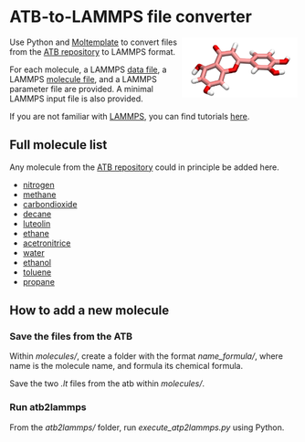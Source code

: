 # ATB-to-LAMMPS file converter

<a href="webp">
  <img src="molecules/luteolin_C15H10O6/luoteolin.png" align="right" width="40%"/>
</a>

Use Python and [Moltemplate](https://www.moltemplate.org/) to convert 
files from the [ATB repository](https://atb.uq.edu.au/) to LAMMPS format. 

For each molecule, a LAMMPS [data file](https://docs.lammps.org/read_data.html),
a LAMMPS [molecule file](https://docs.lammps.org/molecule.html),
and a LAMMPS parameter file are provided.
A minimal LAMMPS input file is also provided.

If you are not familiar with [LAMMPS](https://www.lammps.org/),
you can find tutorials [here](https://lammpstutorials.github.io/).

## Full molecule list

Any molecule from the [ATB repository](https://atb.uq.edu.au/)
could in principle be added here.

- [nitrogen](molecules/nitrogen_N2)
- [methane](molecules/methane_CH4)
- [carbondioxide](molecules/carbondioxide_CO2)
- [decane](molecules/decane_C10H22)
- [luteolin](molecules/luteolin_C15H10O6)
- [ethane](molecules/ethane_C2H6)
- [acetronitrice](molecules/acetronitrice_C2H3N)
- [water](molecules/water_H2O)
- [ethanol](molecules/ethanol_C2H5OH)
- [toluene](molecules/toluene_C7H8)
- [propane](molecules/propane_C3H8)

## How to add a new molecule

### Save the files from the ATB

Within *molecules/*, create a folder with the format *name_formula/*, 
where name is the molecule name, and formula its chemical formula.

Save the two *.lt* files from the atb within *molecules/*.

### Run atb2lammps

From the *atb2lammps/* folder, run *execute_atp2lammps.py* using Python.
